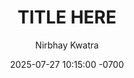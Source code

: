 ---
layout: post
title:  "TITLE HERE"
author: Nirbhay Kwatra
date:   2025-07-27 10:15:00 -0700
categories: CATEGORIES HERE
thumbnail: default
excerpt_separator: <!--more-->
---